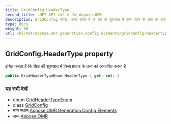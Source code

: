 ```yaml
---
title: GridConfig.HeaderType
second_title: .NET API संदर्भ के लिए Aspose.OMR
description: GridConfig संपत्त. इंगत करत है क ग्रड क शुरुआत में कस प्रकर के तत्व क आकर्षत करन है
type: docs
weight: 90
url: /hi/net/aspose.omr.generation.config.elements/gridconfig/headertype/
---
```

## GridConfig.HeaderType property

इंगित करता है कि ग्रिड की शुरुआत में किस प्रकार के तत्व को आकर्षित करना है

```csharp
public GridHeaderTypeEnum HeaderType { get; set; }
```

### यह सभी देखें

* enum [GridHeaderTypeEnum](../../../aspose.omr.generation.config.enums/gridheadertypeenum/)
* class [GridConfig](../)
* नाम स्थान [Aspose.OMR.Generation.Config.Elements](../../gridconfig/)
* सभा [Aspose.OMR](../../../)


